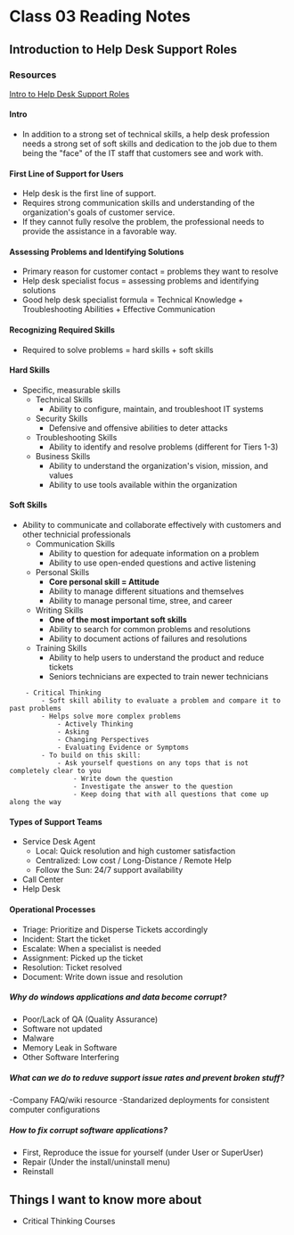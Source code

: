 # Class 03 Reading Notes

## Introduction to Help Desk Support Roles

### Resources

[Intro to Help Desk Support Roles](https://www.pearsonitcertification.com/articles/article.aspx?p=2260779&seqNum=5)

#### Intro

- In addition to a strong set of technical skills, a help desk profession needs a strong set of soft skills and dedication to the job due to them being the "face" of the IT staff that customers see and work with.

#### First Line of Support for Users

- Help desk is the first line of support.
- Requires strong communication skills and understanding of the organization's goals of customer service.
- If they cannot fully resolve the problem, the professional needs to provide the assistance in a favorable way.

#### Assessing Problems and Identifying Solutions

- Primary reason for customer contact = problems they want to resolve
- Help desk specialist focus = assessing problems and identifying solutions
- Good help desk specialist formula = Technical Knowledge + Troubleshooting Abilities + Effective Communication

#### Recognizing Required Skills

- Required to solve problems = hard skills + soft skills

#### Hard Skills

- Specific, measurable skills
  - Technical Skills
    - Ability to configure, maintain, and troubleshoot IT systems
  - Security Skills
    - Defensive and offensive abilities to deter attacks
  - Troubleshooting Skills
    - Ability to identify and resolve problems (different for Tiers 1-3)
  - Business Skills
    - Ability to understand the organization's vision, mission, and values
    - Ability to use tools available within the organization

#### Soft Skills

- Ability to communicate and collaborate effectively with customers and other technicial professionals
  - Communication Skills
    - Ability to question for adequate information on a problem
    - Ability to use open-ended questions and active listening
  - Personal Skills
    - **Core personal skill = Attitude**
    - Ability to manage different situations and themselves
    - Ability to manage personal time, stree, and career
  - Writing Skills
    - **One of the most important soft skills**
    - Ability to search for common problems and resolutions
    - Ability to document actions of failures and resolutions
  - Training Skills
    - Ability to help users to understand the product and reduce tickets
    - Seniors technicians are expected to train newer technicians
>
        - Critical Thinking
            - Soft skill ability to evaluate a problem and compare it to past problems
            - Helps solve more complex problems
                - Actively Thinking
                - Asking
                - Changing Perspectives
                - Evaluating Evidence or Symptoms
            - To build on this skill:
                - Ask yourself questions on any tops that is not completely clear to you
                    - Write down the question
                    - Investigate the answer to the question
                    - Keep doing that with all questions that come up along the way

#### Types of Support Teams

- Service Desk Agent
  - Local: Quick resolution and high customer satisfaction
  - Centralized: Low cost / Long-Distance / Remote Help
  - Follow the Sun: 24/7 support availability
- Call Center
- Help Desk

#### Operational Processes

- Triage: Prioritize and Disperse Tickets accordingly
- Incident: Start the ticket
- Escalate: When a specialist is needed
- Assignment: Picked up the ticket
- Resolution: Ticket resolved
- Document: Write down issue and resolution

##### Why do windows applications and data become corrupt?

- Poor/Lack of QA (Quality Assurance)
- Software not updated
- Malware
- Memory Leak in Software
- Other Software Interfering

##### What can we do to reduve support issue rates and prevent broken stuff?

-Company FAQ/wiki resource
-Standarized deployments for consistent computer configurations

##### How to fix corrupt software applications?

- First, Reproduce the issue for yourself (under User or SuperUser)
- Repair (Under the install/uninstall menu)
- Reinstall

## Things I want to know more about

- Critical Thinking Courses
